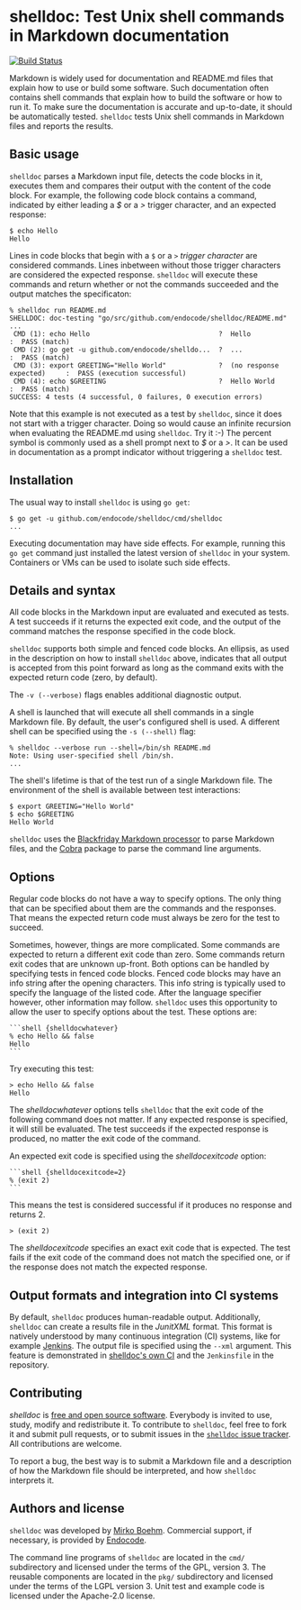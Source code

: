 # shelldoc: Test Unix shell commands in Markdown documentation

[![Build Status](https://ci.endocode.com/buildStatus/icon?job=QMSTR/shelldoc-autotests/master)](https://ci.endocode.com/job/QMSTR/job/shelldoc-autotests/job/master/)

Markdown is widely used for documentation and README.md files that
explain how to use or build some software. Such documentation often
contains shell commands that explain how to build the software or how to
run it. To make sure the documentation is accurate and up-to-date, it
should be automatically tested. ``shelldoc`` tests Unix shell commands
in Markdown files and reports the results.


## Basic usage

``shelldoc`` parses a Markdown input file, detects the code blocks in
it, executes them and compares their output with the content of the
code block. For example, the following code block contains a command,
indicated by either leading a _$_ or a _>_ trigger character, and an
expected response:

    $ echo Hello
    Hello

Lines in code blocks that begin with a ``$`` or a ``>`` _trigger character_
are considered commands. Lines inbetween without those trigger characters
are considered the expected response. ``shelldoc`` will execute these
commands and return whether or not the commands succeeded and the
output matches the specificaton:

~~~shell
% shelldoc run README.md
SHELLDOC: doc-testing "go/src/github.com/endocode/shelldoc/README.md" ...
 CMD (1): echo Hello                                ?  Hello                      :  PASS (match)
 CMD (2): go get -u github.com/endocode/shelldo...  ?  ...                        :  PASS (match)
 CMD (3): export GREETING="Hello World"             ?  (no response expected)     :  PASS (execution successful)
 CMD (4): echo $GREETING                            ?  Hello World                :  PASS (match)
SUCCESS: 4 tests (4 successful, 0 failures, 0 execution errors)
~~~

Note that this example is not executed as a test by ``shelldoc``, since
it does not start with a trigger character. Doing so would
cause an infinite recursion when evaluating the README.md using
``shelldoc``. Try it :-) The percent symbol is commonly used as a shell
prompt next to  _$_ or a _>_. It can be used in documentation as a
prompt indicator without triggering a ``shelldoc`` test.

## Installation

The usual way to install ``shelldoc`` is using `go get`:

	$ go get -u github.com/endocode/shelldoc/cmd/shelldoc
	...

Executing documentation may have side effects. For example, running
this `go get` command just installed the latest version of ``shelldoc``
in your system. Containers or VMs can be used to isolate such side
effects.

## Details and syntax

All code blocks in the Markdown input are evaluated and executed as
tests. A test succeeds if it returns the expected exit code, and the
output of the command matches the response specified in the code
block.

``shelldoc`` supports both simple and fenced code blocks. An ellipsis,
as used in the description on how to install ``shelldoc`` above,
indicates that all output is accepted from this point forward as long
as the command exits with the expected return code (zero, by default).

The `-v (--verbose)` flags enables additional diagnostic output.

A shell is launched that will execute all shell commands in a single
Markdown file. By default, the user's configured shell is used. A
different shell can be specified using the `-s (--shell)` flag:

    % shelldoc --verbose run --shell=/bin/sh README.md
	Note: Using user-specified shell /bin/sh.
	...

The shell's lifetime is that of the test run of a single Markdown
file. The environment of the shell is available between test
interactions:

	$ export GREETING="Hello World"
	$ echo $GREETING
	Hello World

``shelldoc`` uses
the
[Blackfriday Markdown processor](https://github.com/russross/blackfriday) to
parse Markdown files, and the [Cobra](https://github.com/spf13/cobra)
package to parse the command line arguments.

## Options

Regular code blocks do not have a way to specify options. The only
thing that can be specified about them are the commands and the
responses. That means the expected return code must always be zero for
the test to succeed.

Sometimes, however, things are more complicated. Some commands are
expected to return a different exit code than zero. Some commands
return exit codes that are unknown up-front. Both options can be
handled by specifying tests in fenced code blocks. Fenced code blocks
may have an info string after the opening characters. This info string
is typically used to specify the language of the listed code. After
the language specifier however, other information may
follow. `shelldoc` uses this opportunity to allow the user to specify
options about the test. These options are:

	```shell {shelldocwhatever}
    % echo Hello && false
    Hello
    ```
Try executing this test:

```shell {shelldocwhatever}
> echo Hello && false
Hello
```

The _shelldocwhatever_ options tells `shelldoc` that the exit code of
the following command does not matter. If any expected response is
specified, it will still be evaluated. The test succeeds if the expected
response is produced, no matter the exit code of the command. 

An expected exit code is specified using the _shelldocexitcode_ option:

    ```shell {shelldocexitcode=2}
    % (exit 2)
    ```

This means the test is considered successful if it produces no response and returns 2.

```shell {shelldocexitcode=2}
> (exit 2)
```

The _shelldocexitcode_ specifies an exact exit code that is
expected. The test fails if the exit code of the command does not
match the specified one, or if the response does not match the
expected response.

## Output formats and integration into CI systems

By default, ``shelldoc`` produces human-readable output. Additionally, ``shelldoc`` can create a results file in the _JunitXML_ format. This format is natively understood by many continuous integration (CI) systems, like for example [Jenkins](https://jenkins.io/). The output file is specified using the ``--xml`` argument. This feature is demonstrated in [shelldoc's own CI](https://ci.endocode.com/view/QMSTR/job/QMSTR/job/shelldoc-autotests/) and the ``Jenkinsfile`` in the repository.

## Contributing

*shelldoc*
is
[free and open source software](https://en.wikipedia.org/wiki/Free_and_open-source_software). Everybody
is invited to use, study, modify and redistribute it. To contribute to
``shelldoc``, feel free to fork it and submit pull requests, or to
submit issues in
the
[``shelldoc`` issue tracker](https://github.com/endocode/shelldoc/issues). All
contributions are welcome.

To report a bug, the best way is to submit a Markdown file and a
description of how the Markdown file should be interpreted, and how
``shelldoc`` interprets it.

## Authors and license

``shelldoc`` was developed
by [Mirko Boehm](http://www.creative-destruction.org). Commercial support,
if necessary, is provided
by [Endocode](https://endocode.com/).

The command line programs of ``shelldoc`` are located in the `cmd/`
subdirectory and licensed under the terms of the GPL, version 3. The
reusable components are located in the `pkg/` subdirectory and
licensed under the terms of the LGPL version 3. Unit test and example
code is licensed under the Apache-2.0 license.
